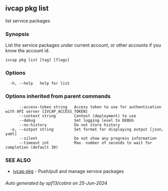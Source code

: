 ## ivcap pkg list

list service packages

### Synopsis

List the service packages under current account, or other accounts if you know the account id.

```
ivcap pkg list [tag] [flags]
```

### Options

```
  -h, --help   help for list
```

### Options inherited from parent commands

```
      --access-token string   Access token to use for authentication with API server [IVCAP_ACCESS_TOKEN]
      --context string        Context (deployment) to use
      --debug                 Set logging level to DEBUG
      --no-history            Do not store history
  -o, --output string         Set format for displaying output [json, yaml]
      --silent                Do not show any progress information
      --timeout int           Max. number of seconds to wait for completion (default 30)
```

### SEE ALSO

* [ivcap pkg](ivcap_pkg.md)	 - Push/pull and manage service packages 

###### Auto generated by spf13/cobra on 25-Jun-2024
